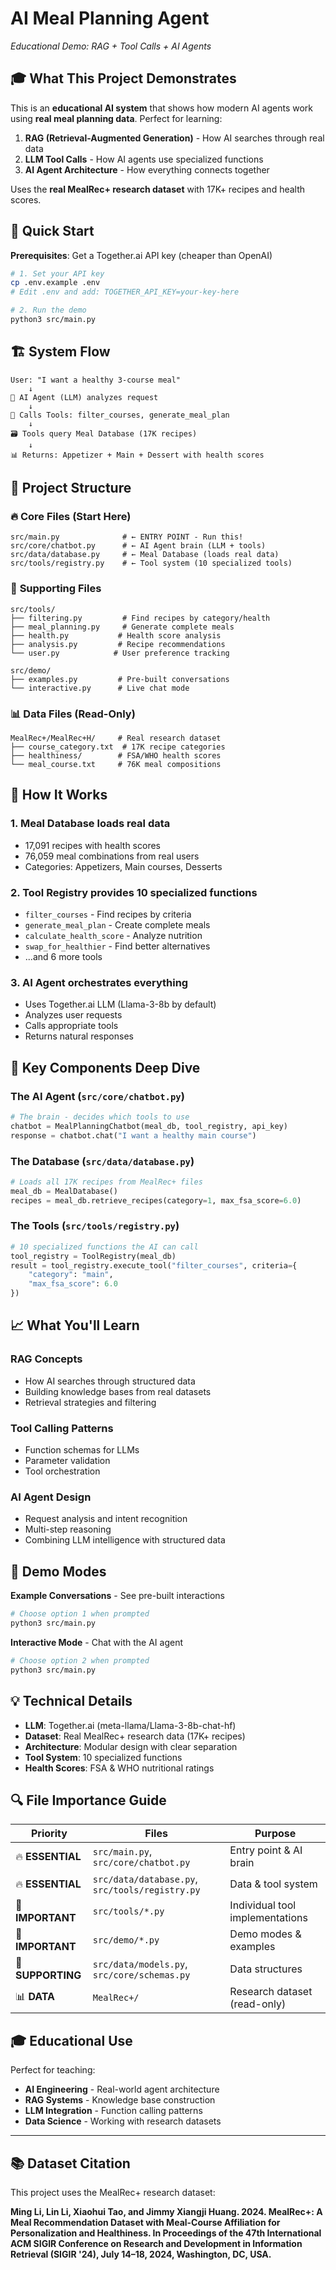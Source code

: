 # AI Meal Planning Agent
*Educational Demo: RAG + Tool Calls + AI Agents*

## 🎓 What This Project Demonstrates

This is an **educational AI system** that shows how modern AI agents work using **real meal planning data**. Perfect for learning:

1. **RAG (Retrieval-Augmented Generation)** - How AI searches through real data
2. **LLM Tool Calls** - How AI agents use specialized functions  
3. **AI Agent Architecture** - How everything connects together

Uses the **real MealRec+ research dataset** with 17K+ recipes and health scores.

## 🚀 Quick Start

**Prerequisites**: Get a Together.ai API key (cheaper than OpenAI)

```bash
# 1. Set your API key
cp .env.example .env
# Edit .env and add: TOGETHER_API_KEY=your-key-here

# 2. Run the demo
python3 src/main.py
```

## 🏗️ System Flow

```
User: "I want a healthy 3-course meal"
    ↓
📱 AI Agent (LLM) analyzes request
    ↓
🔧 Calls Tools: filter_courses, generate_meal_plan
    ↓
🗃️ Tools query Meal Database (17K recipes)
    ↓
📊 Returns: Appetizer + Main + Dessert with health scores
```

## 📁 Project Structure

### 🔥 **Core Files** (Start Here)
```
src/main.py              # ← ENTRY POINT - Run this!
src/core/chatbot.py      # ← AI Agent brain (LLM + tools)
src/data/database.py     # ← Meal Database (loads real data)
src/tools/registry.py    # ← Tool system (10 specialized tools)
```

### 📂 **Supporting Files**
```
src/tools/
├── filtering.py         # Find recipes by category/health
├── meal_planning.py     # Generate complete meals
├── health.py           # Health score analysis
├── analysis.py         # Recipe recommendations
└── user.py            # User preference tracking

src/demo/
├── examples.py         # Pre-built conversations
└── interactive.py      # Live chat mode
```

### 📊 **Data Files** (Read-Only)
```
MealRec+/MealRec+H/     # Real research dataset
├── course_category.txt  # 17K recipe categories
├── healthiness/        # FSA/WHO health scores
└── meal_course.txt     # 76K meal compositions
```

## 🎯 How It Works

### 1. **Meal Database** loads real data
- 17,091 recipes with health scores
- 76,059 meal combinations from real users
- Categories: Appetizers, Main courses, Desserts

### 2. **Tool Registry** provides 10 specialized functions
- `filter_courses` - Find recipes by criteria
- `generate_meal_plan` - Create complete meals
- `calculate_health_score` - Analyze nutrition
- `swap_for_healthier` - Find better alternatives
- ...and 6 more tools

### 3. **AI Agent** orchestrates everything
- Uses Together.ai LLM (Llama-3-8b by default)
- Analyzes user requests
- Calls appropriate tools
- Returns natural responses

## 🔧 Key Components Deep Dive

### The AI Agent (`src/core/chatbot.py`)
```python
# The brain - decides which tools to use
chatbot = MealPlanningChatbot(meal_db, tool_registry, api_key)
response = chatbot.chat("I want a healthy main course")
```

### The Database (`src/data/database.py`) 
```python
# Loads all 17K recipes from MealRec+ files
meal_db = MealDatabase()
recipes = meal_db.retrieve_recipes(category=1, max_fsa_score=6.0)
```

### The Tools (`src/tools/registry.py`)
```python
# 10 specialized functions the AI can call
tool_registry = ToolRegistry(meal_db)
result = tool_registry.execute_tool("filter_courses", criteria={
    "category": "main",
    "max_fsa_score": 6.0
})
```

## 📈 What You'll Learn

### **RAG Concepts**
- How AI searches through structured data
- Building knowledge bases from real datasets
- Retrieval strategies and filtering

### **Tool Calling Patterns**
- Function schemas for LLMs
- Parameter validation
- Tool orchestration

### **AI Agent Design**
- Request analysis and intent recognition
- Multi-step reasoning
- Combining LLM intelligence with structured data

## 🎪 Demo Modes

**Example Conversations** - See pre-built interactions
```bash
# Choose option 1 when prompted
python3 src/main.py
```

**Interactive Mode** - Chat with the AI agent
```bash
# Choose option 2 when prompted
python3 src/main.py
```

## 💡 Technical Details

- **LLM**: Together.ai (meta-llama/Llama-3-8b-chat-hf)
- **Dataset**: Real MealRec+ research data (17K+ recipes)
- **Architecture**: Modular design with clear separation
- **Tool System**: 10 specialized functions
- **Health Scores**: FSA & WHO nutritional ratings

## 🔍 File Importance Guide

| Priority | Files | Purpose |
|----------|-------|---------|
| 🔥 **ESSENTIAL** | `src/main.py`, `src/core/chatbot.py` | Entry point & AI brain |
| 🔥 **ESSENTIAL** | `src/data/database.py`, `src/tools/registry.py` | Data & tool system |
| 📘 **IMPORTANT** | `src/tools/*.py` | Individual tool implementations |
| 📘 **IMPORTANT** | `src/demo/*.py` | Demo modes & examples |
| 📂 **SUPPORTING** | `src/data/models.py`, `src/core/schemas.py` | Data structures |
| 📊 **DATA** | `MealRec+/` | Research dataset (read-only) |

## 🎓 Educational Use

Perfect for teaching:
- **AI Engineering** - Real-world agent architecture
- **RAG Systems** - Knowledge base construction
- **LLM Integration** - Function calling patterns
- **Data Science** - Working with research datasets

---

## 📚 Dataset Citation

This project uses the MealRec+ research dataset:

**Ming Li, Lin Li, Xiaohui Tao, and Jimmy Xiangji Huang. 2024. MealRec+: A Meal Recommendation Dataset with Meal-Course Affiliation for Personalization and Healthiness. In Proceedings of the 47th International ACM SIGIR Conference on Research and Development in Information Retrieval (SIGIR '24), July 14–18, 2024, Washington, DC, USA.**